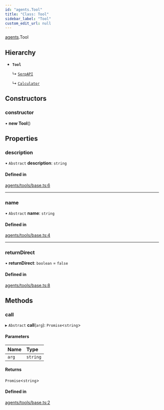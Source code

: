 ```yaml
---
id: "agents.Tool"
title: "Class: Tool"
sidebar_label: "Tool"
custom_edit_url: null
---
```


[agents](../modules/agents.md).Tool

## Hierarchy

- **`Tool`**

  ↳ [`SerpAPI`](agents_tools.SerpAPI.md)

  ↳ [`Calculator`](agents_tools.Calculator.md)

## Constructors

### constructor

• **new Tool**()

## Properties

### description

• `Abstract` **description**: `string`

#### Defined in

[agents/tools/base.ts:6](https://github.com/hwchase17/langchainjs/blob/46f8b74/langchain/agents/tools/base.ts#L6)

___

### name

• `Abstract` **name**: `string`

#### Defined in

[agents/tools/base.ts:4](https://github.com/hwchase17/langchainjs/blob/46f8b74/langchain/agents/tools/base.ts#L4)

___

### returnDirect

• **returnDirect**: `boolean` = `false`

#### Defined in

[agents/tools/base.ts:8](https://github.com/hwchase17/langchainjs/blob/46f8b74/langchain/agents/tools/base.ts#L8)

## Methods

### call

▸ `Abstract` **call**(`arg`): `Promise`<`string`\>

#### Parameters

| Name | Type |
| :------ | :------ |
| `arg` | `string` |

#### Returns

`Promise`<`string`\>

#### Defined in

[agents/tools/base.ts:2](https://github.com/hwchase17/langchainjs/blob/46f8b74/langchain/agents/tools/base.ts#L2)
